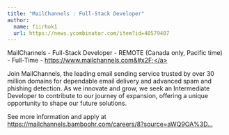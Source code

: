 ```yaml
---
title: "MailChannels : Full-Stack Developer"
author:
  name: fiirhok1
  url: https://news.ycombinator.com/item?id=40579407
---
```

MailChannels - Full-Stack Developer - REMOTE (Canada only, Pacific time) - Full-Time - <a href="https:&#x2F;&#x2F;www.mailchannels.com&#x2F;" rel="nofollow">https:&#x2F;&#x2F;www.mailchannels.com&#x2F;</a>

Join MailChannels, the leading email sending service trusted by over 30 million domains for dependable email delivery and advanced spam and phishing detection. As we innovate and grow, we seek an Intermediate Developer to contribute to our journey of expansion, offering a unique opportunity to shape our future solutions.

See more information and apply at <a href="https:&#x2F;&#x2F;mailchannels.bamboohr.com&#x2F;careers&#x2F;8?source=aWQ9OA%3D%3D" rel="nofollow">https:&#x2F;&#x2F;mailchannels.bamboohr.com&#x2F;careers&#x2F;8?source=aWQ9OA%3D...</a>
